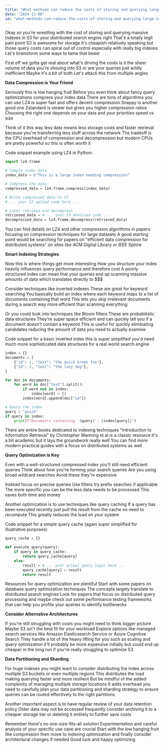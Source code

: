 ```yaml
---
title: "What methods can reduce the costs of storing and querying large indexes in Amazon S3 for distributed search engines?"
date: "2024-12-08"
id: "what-methods-can-reduce-the-costs-of-storing-and-querying-large-indexes-in-amazon-s3-for-distributed-search-engines"
---
```


Okay so you're wrestling with the cost of storing and querying massive indexes in S3 for your distributed search engine right  That's a totally legit pain point  S3 is awesome for storage it's cheapish relatively speaking but those query costs can spiral out of control especially with really big indexes  Let's brainstorm some ways to tame that beast

First off  we gotta get real about what's driving the costs  Is it the sheer volume of data you're shoving into S3 or are your queries just wildly inefficient  Maybe it's a bit of both  Let's attack this from multiple angles

**Data Compression is Your Friend**

Seriously  this is low hanging fruit  Before you even think about fancy query optimizations compress your index data  There are tons of algorithms you can use  LZ4 is super fast and offers decent compression  Snappy is another good one  Zstandard is slower but gives you higher compression ratios  Choosing the right one depends on your data and your priorities  speed vs size

Think of it this way less data means less storage costs and faster retrieval because you're transferring less stuff across the network  The tradeoff is the CPU overhead of compression and decompression but modern CPUs are pretty powerful so this is often worth it

Code snippet example using LZ4 in Python:

```python
import lz4.frame

# Sample index data
index_data = b"This is a large index needing compression"

# Compress the data
compressed_data = lz4.frame.compress(index_data)

# Write compressed data to S3
# ... your S3 upload code here ...

# Later retrieve and decompress
retrieved_data = # ... your S3 download code ...
decompressed_data = lz4.frame.decompress(retrieved_data)
```

You can find details on LZ4 and other compression algorithms in papers focusing on compression techniques for large datasets  A good starting point would be searching for papers on "efficient data compression for distributed systems" on sites like ACM Digital Library or IEEE Xplore


**Smart Indexing Strategies**

Now this is where things get more interesting  How you structure your index heavily influences query performance and therefore cost  A poorly structured index can mean that your queries end up scanning massive amounts of data which translates directly to $$$

Consider techniques like inverted indexes  These are great for keyword searching  You basically build an index where each keyword maps to a list of documents containing that word  This lets you skip irrelevant documents during a search  way more efficient than scanning everything

Or you could look into techniques like Bloom filters  These are probabilistic data structures  They're super space efficient and can quickly tell you if a document *doesn't* contain a keyword  This is useful for quickly eliminating candidates  reducing the amount of data you need to actually examine


Code snippet for a basic inverted index  this is super simplified you'd need much more sophisticated data structures for a real world search engine

```python
index = {}
documents = [
    {"id": 1, "text": "the quick brown fox"},
    {"id": 2, "text": "the lazy dog"},
]

for doc in documents:
    for word in doc["text"].split():
        if word not in index:
            index[word] = []
        index[word].append(doc["id"])

# Query the index
query = "quick"
if query in index:
    print(f"Documents containing '{query}': {index[query]}")
```

There are entire books dedicated to indexing techniques  "Introduction to Information Retrieval" by Christopher Manning et al is a classic resource  It's a bit academic but it lays the groundwork really well  You can find more modern practical guides with a focus on distributed systems as well


**Query Optimization is Key**

Even with a well-structured compressed index you'll still need efficient queries  Think about how you're forming your search queries  Are you using broad wildcard searches  Avoid these  they're expensive

Instead focus on precise queries  Use filters  try prefix searches if applicable  The more specific you can be the less data needs to be processed  This saves both time and money

Another optimization is to use techniques like query caching  If a query has been executed recently just pull the result from the cache  no need to recompute  This greatly reduces the load on your system


Code snippet for a simple query cache (again super simplified for illustrative purposes)


```python
query_cache = {}

def execute_query(query):
    if query in query_cache:
        return query_cache[query]
    else:
        result = # ... your actual query logic here ...
        query_cache[query] = result
        return result
```

Resources for query optimization are plentiful  Start with some papers on database query optimization techniques  The concepts largely translate to distributed search engines  Look for papers that focus on distributed query processing  and maybe check out some performance testing frameworks that can help you profile your queries to identify bottlenecks


**Consider Alternative Architectures**

If you're still struggling with costs  you might need to think bigger picture  Maybe S3 isn't the best fit for your workload  Explore options like managed search services like Amazon Elasticsearch Service or Azure Cognitive Search  They handle a lot of the heavy lifting for you such as scaling and query optimization  it'll probably be more expensive initially but could end up cheaper in the long run if you're really struggling to optimize S3


**Data Partitioning and Sharding**

For huge indexes you might want to consider distributing the index across multiple S3 buckets or even multiple regions  This distributes the load  making querying faster and more resilient  But be mindful of the added complexity of managing multiple storage locations  It adds overhead  you need to carefully plan your data partitioning and sharding strategy to ensure queries can be routed effectively to the right partitions

Another important aspect is to have regular review of your data retention policy  Older data may not be accessed frequently  consider archiving it to a cheaper storage tier or deleting it entirely to further save costs

Remember  there's no one-size-fits-all solution  Experimentation and careful analysis of your specific use case are crucial  Start with the low hanging fruit like compression  then move to indexing optimization and finally  consider architectural changes if needed  Good luck  and happy optimizing
